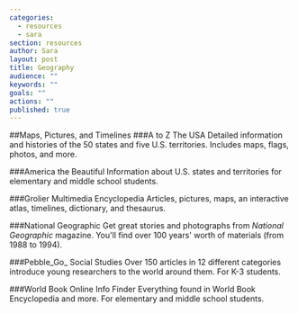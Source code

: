 ```yaml
---
categories: 
  - resources
  - sara
section: resources
author: Sara
layout: post
title: Geography
audience: ""
keywords: ""
goals: ""
actions: ""
published: true
---
```


##Maps, Pictures, and Timelines
###A to Z The USA
Detailed information and histories of the 50 states and five U.S. territories. Includes maps, flags, photos, and more.

###America the Beautiful
Information about U.S. states and territories for elementary and middle school students.

###Grolier Multimedia Encyclopedia
Articles, pictures, maps, an interactive atlas, timelines, dictionary, and thesaurus.

###National Geographic
Get great stories and photographs from _National Geographic_ magazine. You'll find over 100 years' worth of materials (from 1988 to 1994). 

###Pebble_Go_ Social Studies
Over 150 articles in 12 different categories introduce young researchers to the world around them. For K-3 students.
 
###World Book Online Info Finder
Everything found in World Book Encyclopedia and more. For elementary and middle school students.